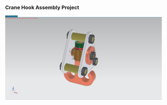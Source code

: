 ### Crane Hook Assembly Project

![Crane Hook Assembly Project](https://github.com/hugovr24/Projects/blob/master/Aerospace_Mechanical_Eng_Projects/NX_Designs/PROJECT11_CRANE_HOOK_ASSEMBLY/CRANE_HOOK_ASSY.png)


